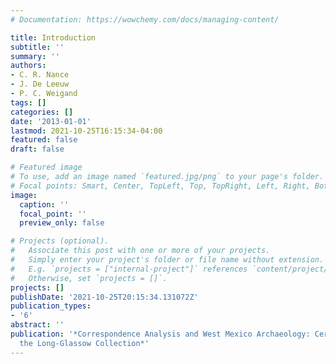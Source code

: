 ```yaml
---
# Documentation: https://wowchemy.com/docs/managing-content/

title: Introduction
subtitle: ''
summary: ''
authors:
- C. R. Nance
- J. De Leeuw
- P. C. Weigand
tags: []
categories: []
date: '2013-01-01'
lastmod: 2021-10-25T16:15:34-04:00
featured: false
draft: false

# Featured image
# To use, add an image named `featured.jpg/png` to your page's folder.
# Focal points: Smart, Center, TopLeft, Top, TopRight, Left, Right, BottomLeft, Bottom, BottomRight.
image:
  caption: ''
  focal_point: ''
  preview_only: false

# Projects (optional).
#   Associate this post with one or more of your projects.
#   Simply enter your project's folder or file name without extension.
#   E.g. `projects = ["internal-project"]` references `content/project/deep-learning/index.md`.
#   Otherwise, set `projects = []`.
projects: []
publishDate: '2021-10-25T20:15:34.131072Z'
publication_types:
- '6'
abstract: ''
publication: '*Correspondence Analysis and West Mexico Archaeology: Ceramics from
  the Long-Glassow Collection*'
---
```

